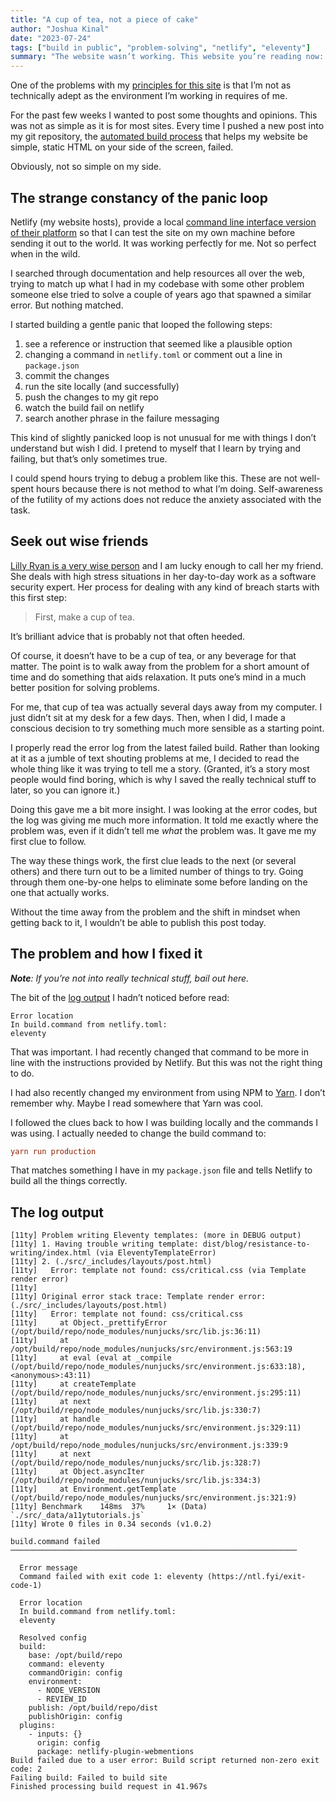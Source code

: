 ```yaml
---
title: "A cup of tea, not a piece of cake"
author: "Joshua Kinal"
date: "2023-07-24"
tags: ["build in public", "problem-solving", "netlify", "eleventy"]
summary: "The website wasn’t working. This website you’re reading now: It wasn’t working. Could I fix it by busying myself in a comfortable panic loop?"
---
```


One of the problems with my [principles for this site](/about#principles-for-this-site) is that I’m not as technically adept as the environment I’m working in requires of me.

For the past few weeks I wanted to post some thoughts and opinions. This was not as simple as it is for most sites. Every time I pushed a new post into my git repository, the [automated build process](https://www.netlify.com/products/build/) that helps my website be simple, static HTML on your side of the screen, failed.

Obviously, not so simple on my side.

## The strange constancy of the panic loop

Netlify (my website hosts), provide a local [command line interface version of their platform](https://www.netlify.com/products/cli/) so that I can test the site on my own machine before sending it out to the world. It was working perfectly for me. Not so perfect when in the wild.

I searched through documentation and help resources all over the web, trying to match up what I had in my codebase with some other problem someone else tried to solve a couple of years ago that spawned a similar error. But nothing matched.

I started building a gentle panic that looped the following steps:

1. see a reference or instruction that seemed like a plausible option
2. changing a command in `netlify.toml` or comment out a line in `package.json`
3. commit the changes
4. run the site locally (and successfully)
5. push the changes to my git repo
6. watch the build fail on netlify
7. search another phrase in the failure messaging

This kind of slightly panicked loop is not unusual for me with things I don’t understand but wish I did. I pretend to myself that I learn by trying and failing, but that’s only sometimes true.

I could spend hours trying to debug a problem like this. These are not well-spent hours because there is not method to what I’m doing. Self-awareness of the futility of my actions does not reduce the anxiety associated with the task.

## Seek out wise friends

[Lilly Ryan is a very wise person](https://aus.social/@attacus) and I am lucky enough to call her my friend. She deals with high stress situations in her day-to-day work as a software security expert. Her process for dealing with any kind of breach starts with this first step:

> First, make a cup of tea.

It’s brilliant advice that is probably not that often heeded.

Of course, it doesn’t have to be a cup of tea, or any beverage for that matter. The point is to walk away from the problem for a short amount of time and do something that aids relaxation. It puts one’s mind in a much better position for solving problems.

For me, that cup of tea was actually several days away from my computer. I just didn’t sit at my desk for a few days. Then, when I did, I made a conscious decision to try something much more sensible as a starting point.

I properly read the error log from the latest failed build. Rather than looking at it as a jumble of text shouting problems at me, I decided to read the whole thing like it was trying to tell me a story. (Granted, it’s a story most people would find boring, which is why I saved the really technical stuff to later, so you can ignore it.)

Doing this gave me a bit more insight. I was looking at the error codes, but the log was giving me much more information. It told me exactly where the problem was, even if it didn’t tell me _what_ the problem was. It gave me my first clue to follow.

The way these things work, the first clue leads to the next (or several others) and there turn out to be a limited number of things to try. Going through them one-by-one helps to eliminate some before landing on the one that actually works.

Without the time away from the problem and the shift in mindset when getting back to it, I wouldn’t be able to publish this post today.

## The problem and how I fixed it

_**Note**: If you’re not into really technical stuff, bail out here._

The bit of the [log output](#the-log-output) I hadn’t noticed before read:

```log
Error location
In build.command from netlify.toml:
eleventy
```

That was important. I had recently changed that command to be more in line with the instructions provided by Netlify. But this was not the right thing to do.

I had also recently changed my environment from using NPM to [Yarn](https://yarnpkg.com/). I don’t remember why. Maybe I read somewhere that Yarn was cool.

I followed the clues back to how I was building locally and the commands I was using. I actually needed to change the build command to:

```toml
yarn run production
```

That matches something I have in my `package.json` file and tells Netlify to build all the things correctly.

## The log output

```log
[11ty] Problem writing Eleventy templates: (more in DEBUG output)
[11ty] 1. Having trouble writing template: dist/blog/resistance-to-writing/index.html (via EleventyTemplateError)
[11ty] 2. (./src/_includes/layouts/post.html)
[11ty]   Error: template not found: css/critical.css (via Template render error)
[11ty]
[11ty] Original error stack trace: Template render error: (./src/_includes/layouts/post.html)
[11ty]   Error: template not found: css/critical.css
[11ty]     at Object._prettifyError (/opt/build/repo/node_modules/nunjucks/src/lib.js:36:11)
[11ty]     at /opt/build/repo/node_modules/nunjucks/src/environment.js:563:19
[11ty]     at eval (eval at _compile (/opt/build/repo/node_modules/nunjucks/src/environment.js:633:18), <anonymous>:43:11)
[11ty]     at createTemplate (/opt/build/repo/node_modules/nunjucks/src/environment.js:295:11)
[11ty]     at next (/opt/build/repo/node_modules/nunjucks/src/lib.js:330:7)
[11ty]     at handle (/opt/build/repo/node_modules/nunjucks/src/environment.js:329:11)
[11ty]     at /opt/build/repo/node_modules/nunjucks/src/environment.js:339:9
[11ty]     at next (/opt/build/repo/node_modules/nunjucks/src/lib.js:328:7)
[11ty]     at Object.asyncIter (/opt/build/repo/node_modules/nunjucks/src/lib.js:334:3)
[11ty]     at Environment.getTemplate (/opt/build/repo/node_modules/nunjucks/src/environment.js:321:9)
[11ty] Benchmark    148ms  37%     1× (Data) `./src/_data/a11ytutorials.js`
[11ty] Wrote 0 files in 0.34 seconds (v1.0.2)
​
build.command failed
────────────────────────────────────────────────────────────────
​
  Error message
  Command failed with exit code 1: eleventy (https://ntl.fyi/exit-code-1)
​
  Error location
  In build.command from netlify.toml:
  eleventy
​
  Resolved config
  build:
    base: /opt/build/repo
    command: eleventy
    commandOrigin: config
    environment:
      - NODE_VERSION
      - REVIEW_ID
    publish: /opt/build/repo/dist
    publishOrigin: config
  plugins:
    - inputs: {}
      origin: config
      package: netlify-plugin-webmentions
Build failed due to a user error: Build script returned non-zero exit code: 2
Failing build: Failed to build site
Finished processing build request in 41.967s
```
